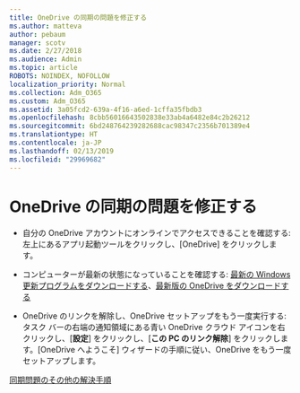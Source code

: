 ```yaml
---
title: OneDrive の同期の問題を修正する
ms.author: matteva
author: pebaum
manager: scotv
ms.date: 2/27/2018
ms.audience: Admin
ms.topic: article
ROBOTS: NOINDEX, NOFOLLOW
localization_priority: Normal
ms.collection: Adm_O365
ms.custom: Adm_O365
ms.assetid: 3a05fcd2-639a-4f16-a6ed-1cffa35fbdb3
ms.openlocfilehash: 8cbb56016643502838e33ab4a6482e84c2b26212
ms.sourcegitcommit: 6bd248764239282688cac98347c2356b701389e4
ms.translationtype: HT
ms.contentlocale: ja-JP
ms.lasthandoff: 02/13/2019
ms.locfileid: "29969682"
---
```

# <a name="fix-onedrive-sync-problems"></a>OneDrive の同期の問題を修正する

- 自分の OneDrive アカウントにオンラインでアクセスできることを確認する: 左上にあるアプリ起動ツールをクリックし、[OneDrive] をクリックします。
    
- コンピューターが最新の状態になっていることを確認する: [最新の Windows 更新プログラムをダウンロードする](http://go.microsoft.com/fwlink/p/?LinkId=825773)、[最新版の OneDrive をダウンロードする](https://go.microsoft.com/fwlink/p/?linkid=844652)
    
- OneDrive のリンクを解除し、OneDrive セットアップをもう一度実行する: タスク バーの右端の通知領域にある青い OneDrive クラウド アイコンを右クリックし、[**設定**] をクリックし、[**この PC のリンク解除**] をクリックします。[OneDrive へようこそ] ウィザードの手順に従い、OneDrive をもう一度セットアップします。
    
[同期問題のその他の解決手順](https://go.microsoft.com/fwlink/?linkid=866431)
  

